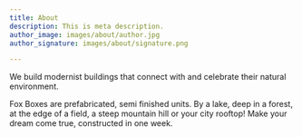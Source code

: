 ```yaml
---
title: About
description: This is meta description.
author_image: images/about/author.jpg
author_signature: images/about/signature.png

---
```

We build modernist buildings that connect with and celebrate their natural environment. 

Fox Boxes are prefabricated, semi finished units. By a lake, deep in a forest, at the edge of a field, a steep mountain hill or your city rooftop! Make your dream come true, constructed in one week.